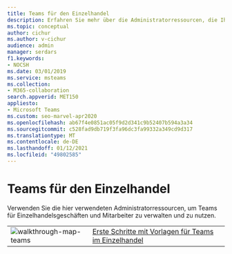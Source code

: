 ```yaml
---
title: Teams für den Einzelhandel
description: Erfahren Sie mehr über die Administratorressourcen, die Ihnen zum Verwalten und Nutzen von Teams für Einzelhändler und Mitarbeiter zur Verfügung stehen.
ms.topic: conceptual
author: cichur
ms.author: v-cichur
audience: admin
manager: serdars
f1.keywords:
- NOCSH
ms.date: 03/01/2019
ms.service: msteams
ms.collection:
- M365-collaboration
search.appverid: MET150
appliesto:
- Microsoft Teams
ms.custom: seo-marvel-apr2020
ms.openlocfilehash: ab67f4e0851ac05f9d2d341c9b52407b594a3a34
ms.sourcegitcommit: c528fad9db719f3fa96dc3fa99332a349cd9d317
ms.translationtype: MT
ms.contentlocale: de-DE
ms.lasthandoff: 01/12/2021
ms.locfileid: "49802585"
---
```

# <a name="teams-for-retail"></a>Teams für den Einzelhandel

Verwenden Sie die hier verwendeten Administratorressourcen, um Teams für Einzelhandelsgeschäften und Mitarbeiter zu verwalten und zu nutzen.

|               |               |
| ------------- | ------------- |
| ![walkthrough-map-teams](../media/walkthrough-map-teams-small.svg)  |  [Erste Schritte mit Vorlagen für Teams im Einzelhandel](/microsoftteams/get-started-with-retail-teams-templates) |

